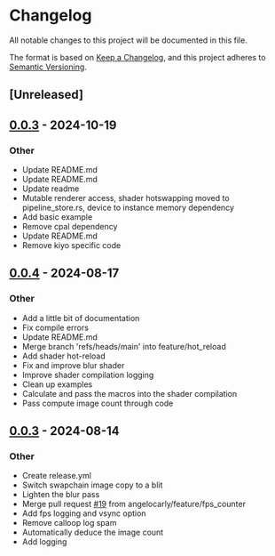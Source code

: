 # Changelog
All notable changes to this project will be documented in this file.

The format is based on [Keep a Changelog](https://keepachangelog.com/en/1.0.0/),
and this project adheres to [Semantic Versioning](https://semver.org/spec/v2.0.0.html).

## [Unreleased]

## [0.0.3](https://github.com/angelocarly/cen/compare/v0.0.2...v0.0.3) - 2024-10-19

### Other

- Update README.md
- Update README.md
- Update readme
- Mutable renderer access, shader hotswapping moved to pipeline_store.rs, device to instance memory dependency
- Add basic example
- Remove cpal dependency
- Update README.md
- Remove kiyo specific code

## [0.0.4](https://github.com/angelocarly/kiyo/compare/v0.0.3...v0.0.4) - 2024-08-17

### Other
- Add a little bit of documentation
- Fix compile errors
- Update README.md
- Merge branch 'refs/heads/main' into feature/hot_reload
- Add shader hot-reload
- Fix and improve blur shader
- Improve shader compilation logging
- Clean up examples
- Calculate and pass the macros into the shader compilation
- Pass compute image count through code

## [0.0.3](https://github.com/angelocarly/kiyo/compare/v0.0.2...v0.0.3) - 2024-08-14

### Other
- Create release.yml
- Switch swapchain image copy to a blit
- Lighten the blur pass
- Merge pull request [#19](https://github.com/angelocarly/kiyo/pull/19) from angelocarly/feature/fps_counter
- Add fps logging and vsync option
- Remove calloop log spam
- Automatically deduce the image count
- Add logging
